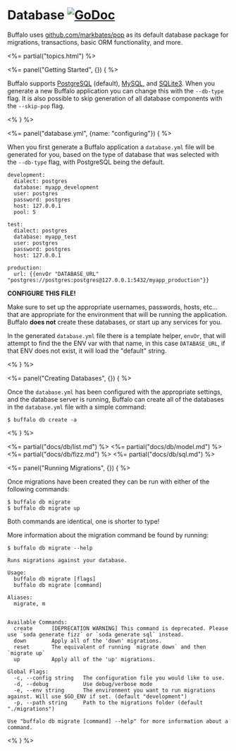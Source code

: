 # Database [![GoDoc](https://godoc.org/github.com/markbates/pop?status.svg)](https://godoc.org/github.com/markbates/pop)

Buffalo uses [github.com/markbates/pop](https://github.com/markbates/pop) as its default database package for migrations, transactions, basic ORM functionality, and more.

<%= partial("topics.html") %>

<%= panel("Getting Started", {}) { %>

Buffalo supports [PostgreSQL](https://www.postgresql.org/) (default), [MySQL](https://www.mysql.com/), and [SQLite3](https://sqlite.org/). When you generate a new Buffalo application you can change this with the `--db-type` flag. It is also possible to skip generation of all database components with the `--skip-pop` flag.

<% } %>

<%= panel("database.yml", {name: "configuring"}) { %>

When you first generate a Buffalo application a `database.yml` file will be generated for you, based on the type of database that was selected with the `--db-type` flag, with PostgreSQL being the default.

```text
development:
  dialect: postgres
  database: myapp_development
  user: postgres
  password: postgres
  host: 127.0.0.1
  pool: 5

test:
  dialect: postgres
  database: myapp_test
  user: postgres
  password: postgres
  host: 127.0.0.1

production:
  url: {{envOr "DATABASE_URL" "postgres://postgres:postgres@127.0.0.1:5432/myapp_production"}}
```

**CONFIGURE THIS FILE!**

Make sure to set up the appropriate usernames, passwords, hosts, etc... that are appropriate for the environment that will be running the application. Buffalo **does not** create these databases, or start up any services for you.

In the generated `database.yml` file there is a template helper, `envOr`, that will attempt to find the the ENV var with that name, in this case `DATABASE_URL`, if that ENV does not exist, it will load the "default" string.

<% } %>

<%= panel("Creating Databases", {}) { %>

Once the `database.yml` has been configured with the appropriate settings, and the database server is running, Buffalo can create all of the databases in the `database.yml` file with a simple command:

```text
$ buffalo db create -a
```

<% } %>

<%= partial("docs/db/list.md") %>
<%= partial("docs/db/model.md") %>
<%= partial("docs/db/fizz.md") %>
<%= partial("docs/db/sql.md") %>

<%= panel("Running Migrations", {}) { %>

Once migrations have been created they can be run with either of the following commands:

```text
$ buffalo db migrate
$ buffalo db migrate up
```

Both commands are identical, one is shorter to type!

More information about the migration command be found by running:

```text
$ buffalo db migrate --help

Runs migrations against your database.

Usage:
  buffalo db migrate [flags]
  buffalo db migrate [command]

Aliases:
  migrate, m


Available Commands:
  create      [DEPRECATION WARNING] This command is deprecated. Please use `soda generate fizz` or `soda generate sql` instead.
  down        Apply all of the 'down' migrations.
  reset       The equivalent of running `migrate down` and then `migrate up`
  up          Apply all of the 'up' migrations.

Global Flags:
  -c, --config string   The configuration file you would like to use.
  -d, --debug           Use debug/verbose mode
  -e, --env string      The environment you want to run migrations against. Will use $GO_ENV if set. (default "development")
  -p, --path string     Path to the migrations folder (default "./migrations")

Use "buffalo db migrate [command] --help" for more information about a command.
```

<% } %>

